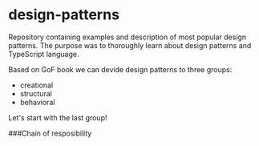 # design-patterns
Repository containing examples and description of most popular design patterns.
The purpose was to thoroughly learn about design patterns and TypeScript language.

Based on GoF book we can devide design patterns to three groups:
- creational
- structural
- behavioral

Let's start with the last group!

###Chain of resposibility